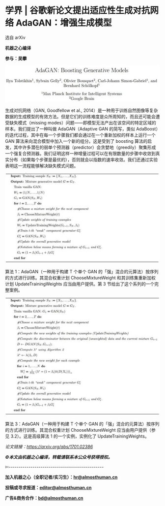 # 学界 | 谷歌新论文提出适应性生成对抗网络 AdaGAN：增强生成模型

选自 arXiv

**机器之心编译**

**参与：吴攀**

![](img/0760fe326a3e3853f3b797f56d94ad1d.jpg) 

生成对抗网络（GAN, Goodfellow et al., 2014）是一种用于训练自然图像等复杂数据的生成模型的有效方法。但是它们的训练难度是众所周知的，而且还可能会遭受缺失模式（missing modes）问题——即模型无法产出在该空间的特定区域的样本。我们提出了一种叫做 AdaGAN（Adaptive GAN 的简写，类似 AdaBoost）的迭代过程，其中在每一个步骤我们都会通过在一个重新加权的样本上运行一个 GAN 算法来向混合模型中加入一个新的组分。这是受到了 boosting 算法的启发，其中许多潜在的弱单个预测器（predictor）会贪婪地（greedily）聚集形成一个强复合预测器。我们证明这样一种增量过程可以在有限数量的步骤中收敛到真实分布（如果每个步骤是最优的），否则就会以指数的速率收敛。我们还通过实验表明这一流程能够解决缺失模式问题。

![](img/15a5a747061d6b6b2e2d2f1d8488d73c.jpg)

算法 1：AdaGAN（一种用于构建 T 个单个 GAN 的「强」混合的元算法）按序列的方式进行训练。其混合权重计划 ChooseMixtureWeight 和其训练集重新加权计划 UpdateTrainingWeights 应当由用户提供。第 3 节给出了这个系列的一个完整案例。

![](img/9e93e9d7ffc2eb8462a516e37fc0efb1.jpg)

算法 3：AdaGAN（一种用于构建 T 个单个 GAN 的「强」混合的元算法）按序列的方式进行训练。其混合权重计划 ChooseMixtureWeight 应当由用户提供（参见 3.2）。这是高级算法 1 的一个实例，实例化了 UpdateTrainingWeights。

*论文链接：https://arxiv.org/abs/1701.02386*

***©本文由机器之心编译，***转载请联系本公众号获得授权***。***

✄------------------------------------------------

**加入机器之心（全职记者/实习生）：hr@almosthuman.cn**

**投稿或寻求报道：editor@almosthuman.cn**

**广告&商务合作：bd@almosthuman.cn**